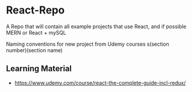 # React-Repo

A Repo that will contain all example projects that use React, and if possible MERN or React + mySQL

Naming conventions for new project from Udemy courses s(section number)(section name)

## Learning Material

- https://www.udemy.com/course/react-the-complete-guide-incl-redux/
